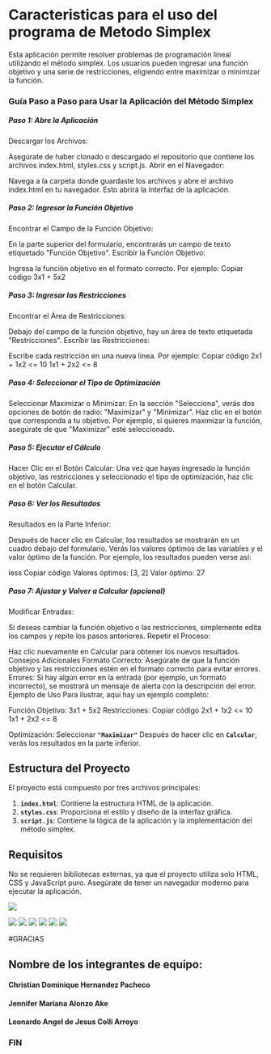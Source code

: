 # Caracteristicas para el uso del programa de Metodo Simplex

Esta aplicación permite resolver problemas de programación lineal utilizando el método simplex. Los usuarios pueden ingresar una función objetivo y una serie de restricciones, eligiendo entre maximizar o minimizar la función.

### Guía Paso a Paso para Usar la Aplicación del Método Simplex

##### Paso 1: Abre la Aplicación
Descargar los Archivos:

Asegúrate de haber clonado o descargado el repositorio que contiene los archivos index.html, styles.css y script.js.
Abrir en el Navegador:

Navega a la carpeta donde guardaste los archivos y abre el archivo index.html en tu navegador. Esto abrirá la interfaz de la aplicación.

##### Paso 2: Ingresar la Función Objetivo
Encontrar el Campo de la Función Objetivo:

En la parte superior del formulario, encontrarás un campo de texto etiquetado "Función Objetivo".
Escribir la Función Objetivo:

Ingresa la función objetivo en el formato correcto. Por ejemplo:
Copiar código
3x1 + 5x2
##### Paso 3: Ingresar las Restricciones
Encontrar el Área de Restricciones:

Debajo del campo de la función objetivo, hay un área de texto etiquetada "Restricciones".
Escribir las Restricciones:

Escribe cada restricción en una nueva línea. Por ejemplo:
Copiar código
2x1 + 1x2 <= 10
1x1 + 2x2 <= 8
##### Paso 4: Seleccionar el Tipo de Optimización
Seleccionar Maximizar o Minimizar:
En la sección "Selecciona", verás dos opciones de botón de radio: "Maximizar" y "Minimizar".
Haz clic en el botón que corresponda a tu objetivo. Por ejemplo, si quieres maximizar la función, asegúrate de que "Maximizar" esté seleccionado.

##### Paso 5: Ejecutar el Cálculo
Hacer Clic en el Botón Calcular:
Una vez que hayas ingresado la función objetivo, las restricciones y seleccionado el tipo de optimización, haz clic en el botón Calcular.

##### Paso 6: Ver los Resultados
Resultados en la Parte Inferior:

Después de hacer clic en Calcular, los resultados se mostrarán en un cuadro debajo del formulario.
Verás los valores óptimos de las variables y el valor óptimo de la función.
Por ejemplo, los resultados pueden verse así:

less
Copiar código
Valores óptimos: [3, 2]
Valor óptimo: 27

##### Paso 7: Ajustar y Volver a Calcular (opcional)
Modificar Entradas:

Si deseas cambiar la función objetivo o las restricciones, simplemente edita los campos y repite los pasos anteriores.
Repetir el Proceso:

Haz clic nuevamente en Calcular para obtener los nuevos resultados.
Consejos Adicionales
Formato Correcto: Asegúrate de que la función objetivo y las restricciones estén en el formato correcto para evitar errores.
Errores: Si hay algún error en la entrada (por ejemplo, un formato incorrecto), se mostrará un mensaje de alerta con la descripción del error.
Ejemplo de Uso
Para ilustrar, aquí hay un ejemplo completo:

Función Objetivo: 3x1 + 5x2
Restricciones:
Copiar código
2x1 + 1x2 <= 10
1x1 + 2x2 <= 8

Optimización: Seleccionar **`"Maximizar"`**
Después de hacer clic en **`Calcular`**, verás los resultados en la parte inferior.

## Estructura del Proyecto

El proyecto está compuesto por tres archivos principales:

1. **`index.html`**: Contiene la estructura HTML de la aplicación.
2. **`styles.css`**: Proporciona el estilo y diseño de la interfaz gráfica.
3. **`script.js`**: Contiene la lógica de la aplicación y la implementación del método simplex.

## Requisitos

No se requieren bibliotecas externas, ya que el proyecto utiliza solo HTML, CSS y JavaScript puro. Asegúrate de tener un navegador moderno para ejecutar la aplicación.


![](https://images-wixmp-ed30a86b8c4ca887773594c2.wixmp.com/f/414fb78b-bbc5-4a5a-8d84-de204fc95def/df2ti4e-c19d44fa-9e5d-4238-9fd9-4e6ce85e7ac5.png/v1/fit/w_715,h_960/juan_carlos_bodoque___31_minutos_by_31etgstudios_df2ti4e-375w-2x.png?token=eyJ0eXAiOiJKV1QiLCJhbGciOiJIUzI1NiJ9.eyJzdWIiOiJ1cm46YXBwOjdlMGQxODg5ODIyNjQzNzNhNWYwZDQxNWVhMGQyNmUwIiwiaXNzIjoidXJuOmFwcDo3ZTBkMTg4OTgyMjY0MzczYTVmMGQ0MTVlYTBkMjZlMCIsIm9iaiI6W1t7ImhlaWdodCI6Ijw9OTYwIiwicGF0aCI6IlwvZlwvNDE0ZmI3OGItYmJjNS00YTVhLThkODQtZGUyMDRmYzk1ZGVmXC9kZjJ0aTRlLWMxOWQ0NGZhLTllNWQtNDIzOC05ZmQ5LTRlNmNlODVlN2FjNS5wbmciLCJ3aWR0aCI6Ijw9NzE1In1dXSwiYXVkIjpbInVybjpzZXJ2aWNlOmltYWdlLm9wZXJhdGlvbnMiXX0.GFjX5eGyw0T4J3iox1WAJyCqLfsfJF7k50w0EDOXT9U)

![](https://img.shields.io/github/stars/pandao/editor.md.svg) ![](https://img.shields.io/github/forks/pandao/editor.md.svg) ![](https://img.shields.io/github/tag/pandao/editor.md.svg) ![](https://img.shields.io/github/release/pandao/editor.md.svg) ![](https://img.shields.io/github/issues/pandao/editor.md.svg) ![](https://img.shields.io/bower/v/editor.md.svg)


#GRACIAS
## Nombre de los integrantes de equipo:
#### Christian Dominique Hernandez Pacheco 
#### Jennifer Mariana Alonzo Ake 
#### Leonardo Angel de Jesus Colli Arroyo
### FIN
